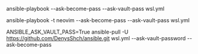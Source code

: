 
ansible-playbook --ask-become-pass --ask-vault-pass wsl.yml

ansible-playbook -t neovim --ask-become-pass --ask-vault-pass wsl.yml

ANSIBLE_ASK_VAULT_PASS=True ansible-pull -U https://github.com/DenysShch/ansible.git wsl.yml --ask-vault-password --ask-become-pass
